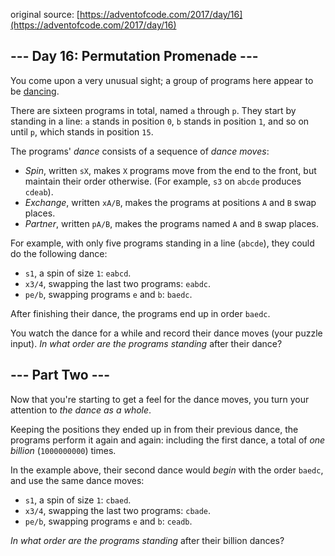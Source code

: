 original source: [https://adventofcode.com/2017/day/16](https://adventofcode.com/2017/day/16)
## --- Day 16: Permutation Promenade ---
You come upon a very unusual sight; a group of programs here appear to be [dancing](https://www.youtube.com/watch?v=lyZQPjUT5B4&t=53).

There are sixteen programs in total, named <code>a</code> through <code>p</code>. They start by standing in a line: <code>a</code> stands in position <code>0</code>, <code>b</code> stands in position <code>1</code>, and so on until <code>p</code>, which stands in position <code>15</code>.

The programs' <em>dance</em> consists of a sequence of <em>dance moves</em>:


 - <em>Spin</em>, written <code>sX</code>, makes <code>X</code> programs move from the end to the front, but maintain their order otherwise. (For example, <code>s3</code> on <code>abcde</code> produces <code>cdeab</code>).
 - <em>Exchange</em>, written <code>xA/B</code>, makes the programs at positions <code>A</code> and <code>B</code> swap places.
 - <em>Partner</em>, written <code>pA/B</code>, makes the programs named <code>A</code> and <code>B</code> swap places.

For example, with only five programs standing in a line (<code>abcde</code>), they could do the following dance:


 - <code>s1</code>, a spin of size <code>1</code>: <code>eabcd</code>.
 - <code>x3/4</code>, swapping the last two programs: <code>eabdc</code>.
 - <code>pe/b</code>, swapping programs <code>e</code> and <code>b</code>: <code>baedc</code>.

After finishing their dance, the programs end up in order <code>baedc</code>.


You watch the dance for a while and record their dance moves (your puzzle input). <em>In what order are the programs standing</em> after their dance?


## --- Part Two ---
Now that you're starting to get a feel for the dance moves, you turn your attention to <em>the dance as a whole</em>.

Keeping the positions they ended up in from their previous dance, the programs perform it again and again: including the first dance, a total of <em>one billion</em> (<code>1000000000</code>) times.

In the example above, their second dance would <em>begin</em> with the order <code>baedc</code>, and use the same dance moves:


 - <code>s1</code>, a spin of size <code>1</code>: <code>cbaed</code>.
 - <code>x3/4</code>, swapping the last two programs: <code>cbade</code>.
 - <code>pe/b</code>, swapping programs <code>e</code> and <code>b</code>: <code>ceadb</code>.

<em>In what order are the programs standing</em> after their billion dances?


